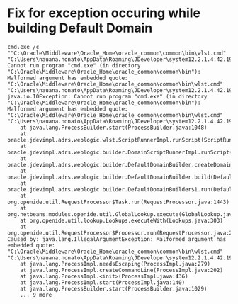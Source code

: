 # Fix for exception occuring while building Default Domain

    cmd.exe /c ""C:\Oracle\Middleware\Oracle_Home\oracle_common\common\bin\wlst.cmd" "C:\Users\nauana.nonato\AppData\Roaming\JDeveloper\system12.2.1.4.42.190911.2248\o.j2ee.adrs\BuildDefaultDomain1.py""
    Cannot run program "cmd.exe" (in directory "C:\Oracle\Middleware\Oracle_Home\oracle_common\common\bin"): Malformed argument has embedded quote: "C:\Oracle\Middleware\Oracle_Home\oracle_common\common\bin\wlst.cmd" "C:\Users\nauana.nonato\AppData\Roaming\JDeveloper\system12.2.1.4.42.190911.2248\o.j2ee.adrs\BuildDefaultDomain1.py"
    java.io.IOException: Cannot run program "cmd.exe" (in directory "C:\Oracle\Middleware\Oracle_Home\oracle_common\common\bin"): Malformed argument has embedded quote: "C:\Oracle\Middleware\Oracle_Home\oracle_common\common\bin\wlst.cmd" "C:\Users\nauana.nonato\AppData\Roaming\JDeveloper\system12.2.1.4.42.190911.2248\o.j2ee.adrs\BuildDefaultDomain1.py"
        at java.lang.ProcessBuilder.start(ProcessBuilder.java:1048)
        at oracle.jdevimpl.adrs.weblogic.wlst.ScriptRunnerImpl.runScript(ScriptRunnerImpl.java:106)
        at oracle.jdevimpl.adrs.weblogic.builder.DomainScriptRunnerImpl.runScript(DomainScriptRunnerImpl.java:146)
        at oracle.jdevimpl.adrs.weblogic.builder.DefaultDomainBuilder.createDomain(DefaultDomainBuilder.java:606)
        at oracle.jdevimpl.adrs.weblogic.builder.DefaultDomainBuilder.build(DefaultDomainBuilder.java:274)
        at oracle.jdevimpl.adrs.weblogic.builder.DefaultDomainBuilder$1.run(DefaultDomainBuilder.java:225)
        at org.openide.util.RequestProcessor$Task.run(RequestProcessor.java:1443)
        at org.netbeans.modules.openide.util.GlobalLookup.execute(GlobalLookup.java:68)
        at org.openide.util.lookup.Lookups.executeWith(Lookups.java:303)
        at org.openide.util.RequestProcessor$Processor.run(RequestProcessor.java:2058)
    Caused by: java.lang.IllegalArgumentException: Malformed argument has embedded quote: "C:\Oracle\Middleware\Oracle_Home\oracle_common\common\bin\wlst.cmd" "C:\Users\nauana.nonato\AppData\Roaming\JDeveloper\system12.2.1.4.42.190911.2248\o.j2ee.adrs\BuildDefaultDomain1.py"
        at java.lang.ProcessImpl.needsEscaping(ProcessImpl.java:279)
        at java.lang.ProcessImpl.createCommandLine(ProcessImpl.java:202)
        at java.lang.ProcessImpl.<init>(ProcessImpl.java:436)
        at java.lang.ProcessImpl.start(ProcessImpl.java:140)
        at java.lang.ProcessBuilder.start(ProcessBuilder.java:1029)
        ... 9 more
